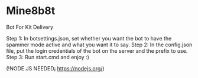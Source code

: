 # Mine8b8t
Bot For Kit Delivery




Step 1: In botsettings.json, set whether you want the bot to have the spammer mode active and what you want it to say.
Step 2: In the config.json file, put the login credentials of the bot on the server and the prefix to use.
Step 3: Run start.cmd and enjoy :)


(!NODE.JS NEEDED¡ https://nodejs.org/)
